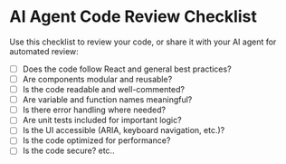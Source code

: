# AI Agent Code Review Checklist

Use this checklist to review your code, or share it with your AI agent for automated review:

- [ ] Does the code follow React and general best practices?
- [ ] Are components modular and reusable?
- [ ] Is the code readable and well-commented?
- [ ] Are variable and function names meaningful?
- [ ] Is there error handling where needed?
- [ ] Are unit tests included for important logic?
- [ ] Is the UI accessible (ARIA, keyboard navigation, etc.)?
- [ ] Is the code optimized for performance?
- [ ] Is the code secure?
etc..